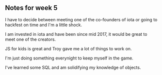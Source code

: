 ## Notes for week 5

I have to decide between meeting one of the co-founders of iota or going to hackfest on time and I'm a little shock. 

I am invested in iota and have been since mid 2017, it would be great to meet one of the creators.

JS for kids is great and Troy gave me a lot of things to work on. 

I'm just doing something everynight to keep myself in the game. 

I've learned some SQL and am solidifying my knowledge of objects.